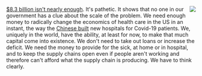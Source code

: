 <img src="http://scripting.com/images/2020/03/08/uncleSam.png" border="0" align="right"><a href="https://www.npr.org/sections/health-shots/2020/03/06/812964894/where-that-8-3-billion-in-u-s-coronavirus-funding-will-and-wont-go">$8.3 billion isn't nearly enough</a>. It's pathetic. It shows that no one in our government has a clue about the scale of the problem. We need enough money to radically change the economics of health care in the US in an instant, the way the <a href="https://www.businessinsider.com/how-china-managed-build-entirely-new-hospital-in-10-days-2020-2">Chinese built</a> new hospitals for Covid-19 patients. We, uniquely in the world, have the ability, at least for now, to make that much capital come into existence. We don't need to take out loans or increase the deficit. We need the money to provide for the sick, at home or in hospital, and to keep the supply chains open even if people aren't working and therefore can't afford what the supply chain is producing. We have to think clearly. 
